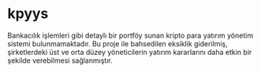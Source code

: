 # kpyys
Bankacılık işlemleri gibi detaylı bir portföy sunan kripto para yatırım yönetim sistemi bulunmamaktadır. Bu proje ile bahsedilen eksiklik giderilmiş, şirketlerdeki üst ve orta düzey yöneticilerin yatırım kararlarını daha etkin bir şekilde verebilmesi sağlanmıştır.
